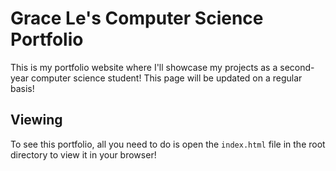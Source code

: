 # Grace Le's Computer Science Portfolio

This is my portfolio website where I'll showcase my projects as a second-year computer science student! This page will be updated on a regular basis!

## Viewing
To see this portfolio, all you need to do is open the `index.html` file in the root directory to view it in your browser!
